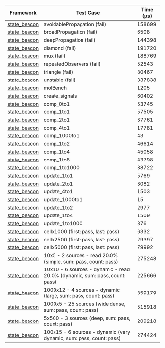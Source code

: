 | Framework | Test Case | Time (μs) |
| --- | --- | --- |
| [state_beacon](https://github.com/jinyus/dart_beacon) | avoidablePropagation (fail) | 158699 |
| [state_beacon](https://github.com/jinyus/dart_beacon) | broadPropagation (fail) | 6508 |
| [state_beacon](https://github.com/jinyus/dart_beacon) | deepPropagation (fail) | 144398 |
| [state_beacon](https://github.com/jinyus/dart_beacon) | diamond (fail) | 191720 |
| [state_beacon](https://github.com/jinyus/dart_beacon) | mux (fail) | 188769 |
| [state_beacon](https://github.com/jinyus/dart_beacon) | repeatedObservers (fail) | 52543 |
| [state_beacon](https://github.com/jinyus/dart_beacon) | triangle (fail) | 80467 |
| [state_beacon](https://github.com/jinyus/dart_beacon) | unstable (fail) | 337838 |
| [state_beacon](https://github.com/jinyus/dart_beacon) | molBench | 1205 |
| [state_beacon](https://github.com/jinyus/dart_beacon) | create_signals | 60402 |
| [state_beacon](https://github.com/jinyus/dart_beacon) | comp_0to1 | 53745 |
| [state_beacon](https://github.com/jinyus/dart_beacon) | comp_1to1 | 57505 |
| [state_beacon](https://github.com/jinyus/dart_beacon) | comp_2to1 | 37761 |
| [state_beacon](https://github.com/jinyus/dart_beacon) | comp_4to1 | 17781 |
| [state_beacon](https://github.com/jinyus/dart_beacon) | comp_1000to1 | 43 |
| [state_beacon](https://github.com/jinyus/dart_beacon) | comp_1to2 | 46614 |
| [state_beacon](https://github.com/jinyus/dart_beacon) | comp_1to4 | 45058 |
| [state_beacon](https://github.com/jinyus/dart_beacon) | comp_1to8 | 43798 |
| [state_beacon](https://github.com/jinyus/dart_beacon) | comp_1to1000 | 38722 |
| [state_beacon](https://github.com/jinyus/dart_beacon) | update_1to1 | 5769 |
| [state_beacon](https://github.com/jinyus/dart_beacon) | update_2to1 | 3082 |
| [state_beacon](https://github.com/jinyus/dart_beacon) | update_4to1 | 1503 |
| [state_beacon](https://github.com/jinyus/dart_beacon) | update_1000to1 | 15 |
| [state_beacon](https://github.com/jinyus/dart_beacon) | update_1to2 | 2977 |
| [state_beacon](https://github.com/jinyus/dart_beacon) | update_1to4 | 1509 |
| [state_beacon](https://github.com/jinyus/dart_beacon) | update_1to1000 | 376 |
| [state_beacon](https://github.com/jinyus/dart_beacon) | cellx1000 (first: pass, last: pass) | 6332 |
| [state_beacon](https://github.com/jinyus/dart_beacon) | cellx2500 (first: pass, last: pass) | 29397 |
| [state_beacon](https://github.com/jinyus/dart_beacon) | cellx5000 (first: pass, last: pass) | 79992 |
| [state_beacon](https://github.com/jinyus/dart_beacon) | 10x5 - 2 sources - read 20.0% (simple, sum: pass, count: pass) | 275248 |
| [state_beacon](https://github.com/jinyus/dart_beacon) | 10x10 - 6 sources - dynamic - read 20.0% (dynamic, sum: pass, count: pass) | 225666 |
| [state_beacon](https://github.com/jinyus/dart_beacon) | 1000x12 - 4 sources - dynamic (large, sum: pass, count: pass) | 359179 |
| [state_beacon](https://github.com/jinyus/dart_beacon) | 1000x5 - 25 sources (wide dense, sum: pass, count: pass) | 515918 |
| [state_beacon](https://github.com/jinyus/dart_beacon) | 5x500 - 3 sources (deep, sum: pass, count: pass) | 209218 |
| [state_beacon](https://github.com/jinyus/dart_beacon) | 100x15 - 6 sources - dynamic (very dynamic, sum: pass, count: pass) | 274424 |
